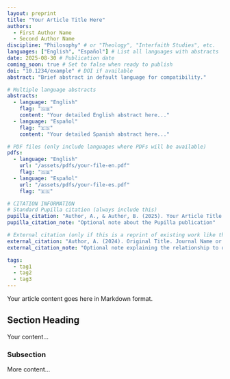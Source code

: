 ```yaml
---
layout: preprint
title: "Your Article Title Here"
authors:
  - First Author Name
  - Second Author Name
discipline: "Philosophy" # or "Theology", "Interfaith Studies", etc.
languages: ["English", "Español"] # List all languages with abstracts
date: 2025-08-30 # Publication date
coming_soon: true # Set to false when ready to publish
doi: "10.1234/example" # DOI if available
abstract: "Brief abstract in default language for compatibility."

# Multiple language abstracts
abstracts:
  - language: "English"
    flag: "🇬🇧"
    content: "Your detailed English abstract here..."
  - language: "Español"
    flag: "🇪🇸"
    content: "Your detailed Spanish abstract here..."

# PDF files (only include languages where PDFs will be available)
pdfs:
  - language: "English"
    url: "/assets/pdfs/your-file-en.pdf"
    flag: "🇬🇧"
  - language: "Español"
    url: "/assets/pdfs/your-file-es.pdf"
    flag: "🇪🇸"

# CITATION INFORMATION
# Standard Pupilla citation (always include this)
pupilla_citation: "Author, A., & Author, B. (2025). Your Article Title Here. Pupilla. https://doi.org/10.1234/example"
pupilla_citation_note: "Optional note about the Pupilla publication"

# External citation (only if this is a reprint of existing work like thesis, journal article, etc.)
external_citation: "Author, A. (2024). Original Title. Journal Name or University."
external_citation_note: "Optional note explaining the relationship to original publication"

tags:
  - tag1
  - tag2
  - tag3
---
```


Your article content goes here in Markdown format.

## Section Heading

Your content...

### Subsection

More content...
